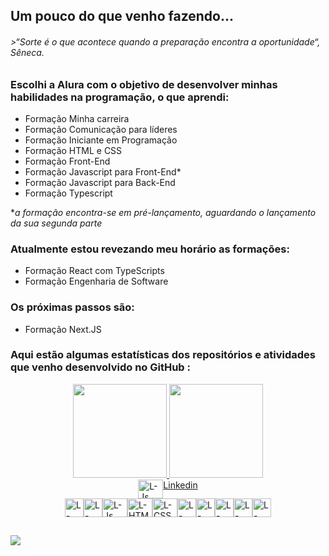 ## Um pouco do que venho fazendo...

###### >*“Sorte é o que acontece quando a preparação encontra a oportunidade“, Sêneca.*

### **<p> Escolhi a Alura com o objetivo de desenvolver minhas habilidades na programação, o que aprendi: </p>**
<ul>
<li> Formação Minha carreira</li>
<li> Formação Comunicação para líderes</li>
<li> Formação Iniciante em Programação</li>
<li> Formação HTML e CSS</li>
<li> Formação Front-End</li>
<li> Formação Javascript para Front-End*</li>
<li> Formação Javascript para Back-End</li>
<li> Formação Typescript</li>
</ul>

**a formação encontra-se em pré-lançamento, aguardando o lançamento da sua segunda parte*

### **<p> Atualmente estou revezando meu horário as formações:</p>** 
<ul>
<li> Formação React com TypeScripts</li>
<li> Formação Engenharia de Software</li>
</ul>

### **<p> Os próximas passos são: </p>**
<ul>
<li> Formação Next.JS</li>
</ul>


### **<p> Aqui estão algumas estatísticas dos repositórios e atividades que venho desenvolvido no GitHub : </p>**
<div align="center">
  <a href="https://github.com/LucianoModest0">
  <img height="150em" src="https://github-readme-stats.vercel.app/api?username=LucianoModest0&show_icons=true&theme=dark&include_all_commits=true&count_private=true"/>
  <img height="150em" src="https://github-readme-stats.vercel.app/api/top-langs/?username=LucianoModest0&layout=compact&langs_count=7&theme=dark"/>
  </a>
</div>
  
<div style="display: flex;justify-content:center;"><br>
   <img align="center" alt="L-Js" height="30" width="40" src="https://cdn.jsdelivr.net/gh/devicons/devicon/icons/linkedin/linkedin-original.svg" />
   <a href="https://www.linkedin.com/in/luciano-modesto/">Linkedin</a>
</div>

<div style="display: flex;justify-content:center;"><br>
  <img align="center" alt="L-DOCKER" height="30" width "40" src="https://cdn.jsdelivr.net/gh/devicons/devicon/icons/linux/linux-original.svg"/>
  <img align="center" alt="L-DOCKER" height="30" width "40" src="https://cdn.jsdelivr.net/gh/devicons/devicon/icons/vscode/vscode-original-wordmark.svg"/>
  <img align="center" alt="L-Js" height="30" width="40" src="https://cdn.jsdelivr.net/gh/devicons/devicon/icons/html5/html5-original-wordmark.svg"">
  <img align="center" alt="L-HTML" height="30" width="40" src="https://cdn.jsdelivr.net/gh/devicons/devicon/icons/css3/css3-original-wordmark.svg">
  <img align="center" alt="L-CSS" height="30" width="40" src="https://cdn.jsdelivr.net/gh/devicons/devicon/icons/sass/sass-original.svg"">
  <img align="center" alt="L-VSCODE" height="30" width "40" src="https://cdn.jsdelivr.net/gh/devicons/devicon/icons/bulma/bulma-plain.svg""/>
  <img align="center" alt="L-DOCKER" height="30" width "40" src="https://cdn.jsdelivr.net/gh/devicons/devicon/icons/bootstrap/bootstrap-plain-wordmark.svg"/>
  <img align="center" alt="L-DOCKER" height="30" width "40" src="https://cdn.jsdelivr.net/gh/devicons/devicon/icons/javascript/javascript-plain.svg"/>
  <img align="center" alt="L-DOCKER" height="30" width "40" src="https://cdn.jsdelivr.net/gh/devicons/devicon/icons/typescript/typescript-plain.svg"/>
  <img align="center" alt="L-DOCKER" height="30" width "40" src="https://cdn.jsdelivr.net/gh/devicons/devicon/icons/react/react-original.svg"/>
</div>
  
  
    
  ##
  
  <div> 

  <a href = "mailto:lumoname@gmail.com"><img src="https://img.shields.io/badge/-Gmail-%23333?style=for-the-badge&logo=gmail&logoColor=white" target="_blank"></a>
<!--   <a href="https://www.linkedin.com/in/#" target="_blank"><img src="https://img.shields.io/badge/-LinkedIn-%230077B5?style=for-the-badge&logo=linkedin&logoColor=white" target="_blank"></a>  -->

 
</div>
  
